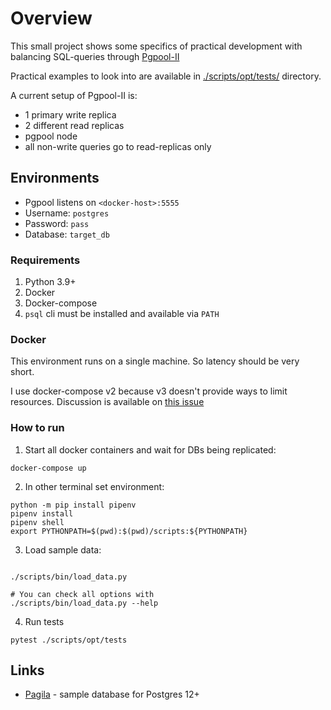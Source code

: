 # Overview

This small project shows some specifics of practical development with
balancing SQL-queries through [Pgpool-II](https://www.pgpool.net)

Practical examples to look into are available in [./scripts/opt/tests/](./scripts/opt/tests) 
directory.

A current setup of Pgpool-II is:

- 1 primary write replica
- 2 different read replicas
- pgpool node
- all non-write queries go to read-replicas only


## Environments

- Pgpool listens on `<docker-host>:5555`
- Username: `postgres`
- Password: `pass`
- Database: `target_db`

### Requirements

1. Python 3.9+
2. Docker
3. Docker-compose
4. `psql` cli must be installed and available via `PATH`

### Docker

This environment runs on a single machine. So latency should be very short.

I use docker-compose v2 because v3 doesn't provide ways to limit resources. 
Discussion is available on [this issue](https://github.com/docker/compose/issues/4513)

### How to run

1. Start all docker containers and wait for DBs being replicated:

```shell
docker-compose up
```
2. In other terminal set environment:

```shell
python -m pip install pipenv
pipenv install
pipenv shell
export PYTHONPATH=$(pwd):$(pwd)/scripts:${PYTHONPATH}

```

3. Load sample data:

```shell

./scripts/bin/load_data.py

# You can check all options with
./scripts/bin/load_data.py --help
```

4. Run tests

```shell
pytest ./scripts/opt/tests
```

## Links

- [Pagila](https://github.com/devrimgunduz/pagila) - sample database for Postgres 12+